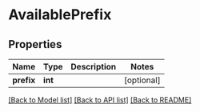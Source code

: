 # AvailablePrefix

## Properties
Name | Type | Description | Notes
------------ | ------------- | ------------- | -------------
**prefix** | **int** |  | [optional] 

[[Back to Model list]](../README.md#documentation-for-models) [[Back to API list]](../README.md#documentation-for-api-endpoints) [[Back to README]](../README.md)


